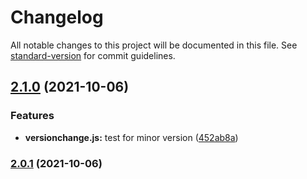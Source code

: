 # Changelog

All notable changes to this project will be documented in this file. See [standard-version](https://github.com/conventional-changelog/standard-version) for commit guidelines.

## [2.1.0](https://github.com/ubaid-desynova/semantic-release-pacakge-test/compare/v2.0.1...v2.1.0) (2021-10-06)


### Features

* **versionchange.js:** test for minor version ([452ab8a](https://github.com/ubaid-desynova/semantic-release-pacakge-test/commit/452ab8a785b818fafd57ecc1c241e0e288da5da3))

### [2.0.1](https://github.com/ubaid-desynova/semantic-release-pacakge-test/compare/v2.0.0...v2.0.1) (2021-10-06)

